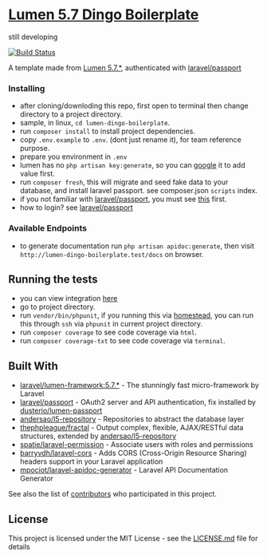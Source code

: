 # [Lumen 5.7 Dingo Boilerplate](https://github.com/lloricode/lumen-dingo-boilerplate)
still developing

[![Build Status](https://travis-ci.org/lloricode/lumen-dingo-boilerplate.svg?branch=master)](https://travis-ci.org/lloricode/lumen-dingo-boilerplate)

A template made from [Lumen 5.7.*](https://lumen.laravel.com/), authenticated with [laravel/passport](https://github.com/laravel/passport)



### Installing

- after cloning/downloding this repo, first open to terminal then change directory to a project directory.
- sample, in linux, `cd lumen-dingo-boilerplate`.
- run `composer install` to install project dependencies.
- copy `.env.example` to `.env`. (dont just rename it), for team reference purpose.
- prepare you environment in `.env`
- lumen has no `php artisan key:generate`, so you can [google](https://google.com/search?q=how+to+add+APP_KEY+in+lumen) it to add value first.
- run `composer fresh`, this will migrate and seed fake data to your database, and install laravel passport. see composer.json `scripts` index.
- if you not familiar with  [laravel/passport](https://github.com/laravel/passport), you must see  [this](https://github.com/laravel/passport) first.
- how to login? see [laravel/passport](https://github.com/laravel/passport)

### Available Endpoints

- to generate documentation run `php artisan apidoc:generate`, then visit `http://lumen-dingo-boilerplate.test/docs` on browser.

## Running the tests
- you can view integration [here](https://travis-ci.org/lloricode/lumen-dingo-boilerplate)
- go to project directory.
- run `vendor/bin/phpunit`, if you running this via [homestead](https://laravel.com/docs/5.7/homestead), you can run this through `ssh` via `phpunit` in current project directory.
- run `composer coverage` to see code coverage via `html`.
- run `composer coverage-txt` to see code coverage via `terminal`.


## Built With

* [laravel/lumen-framework:5.7.*](https://github.com/laravel/lumen-framework) - The stunningly fast micro-framework by Laravel
* [laravel/passport](https://github.com/laravel/passport) - OAuth2 server and API authentication, fix installed by [dusterio/lumen-passport](https://github.com/dusterio/lumen-passport)
* [andersao/l5-repository](https://github.com/andersao/l5-repository) - Repositories to abstract the database layer
* [thephpleague/fractal](https://github.com/thephpleague/fractal) - Output complex, flexible, AJAX/RESTful data structures, extended by [andersao/l5-repository](https://github.com/andersao/l5-repository)
* [spatie/laravel-permission](https://github.com/spatie/laravel-permission) - Associate users with roles and permissions
* [barryvdh/laravel-cors](https://github.com/barryvdh/laravel-cors) - Adds CORS (Cross-Origin Resource Sharing) headers support in your Laravel application
* [mpociot/laravel-apidoc-generator](https://github.com/mpociot/laravel-apidoc-generator) - Laravel API Documentation Generator


See also the list of [contributors](https://github.com/lloricode/lumen-dingo-boilerplate/graphs/contributors) who participated in this project.

## License

This project is licensed under the MIT License - see the [LICENSE.md](https://github.com/lloricode/lumen-dingo-boilerplate/blob/master/LICENSE) file for details
